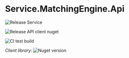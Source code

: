 # Service.MatchingEngine.Api

![Release Service](https://github.com/MyJetWallet/Service.MatchingEngine.Api/workflows/Release%20Service/badge.svg)

![Release API client nuget](https://github.com/MyJetWallet/Service.MatchingEngine.Api/workflows/Release%20API%20client%20nuget/badge.svg)

![CI test build](https://github.com/MyJetWallet/Service.MatchingEngine.Api/workflows/CI%20test%20build/badge.svg)

*Client library:* ![Nuget version](https://img.shields.io/nuget/v/MyJetWallet.Service.MatchingEngine.Api.Client?label=MyJetWallet.Service.MatchingEngine.Api.Client&style=social)

